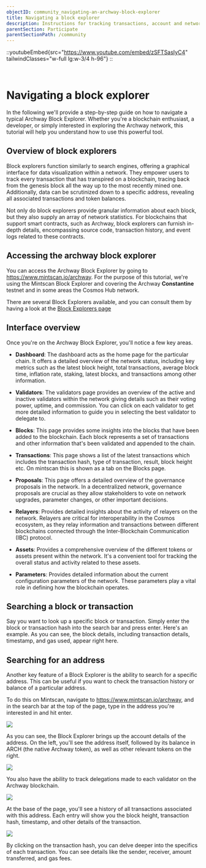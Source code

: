 ```yaml
---
objectID: community_navigating-an-archway-block-explorer
title: Navigating a block explorer
description: Instructions for tracking transactions, account and network activities
parentSection: Participate
parentSectionPath: /community
---
```


::youtubeEmbed{src="https://www.youtube.com/embed/zSFTSasIyC4" tailwindClasses="w-full lg:w-3/4 h-96"}
::

<br>

# Navigating a block explorer

In the following we'll provide a step-by-step guide on how to navigate a typical Archway Block Explorer. Whether you're a blockchain enthusiast, a developer, or simply interested in exploring the Archway network, this tutorial will help you understand how to use this powerful tool.


## Overview of block explorers

Block explorers function similarly to search engines, offering a graphical interface for data visualization within a network. They empower users to track every transaction that has transpired on a blockchain, tracing back from the genesis block all the way up to the most recently mined one. Additionally, data can be scrutinized down to a specific address, revealing all associated transactions and token balances.

Not only do block explorers provide granular information about each block, but they also supply an array of network statistics. For blockchains that support smart contracts, such as Archway, block explorers can furnish in-depth details, encompassing source code, transaction history, and event logs related to these contracts.


## Accessing the archway block explorer

You can access the Archway Block Explorer by going to <a href="https://www.mintscan.io/archway" target="_blank">https://www.mintscan.io/archway</a>. For the purpose of this tutorial, we're using the Mintscan Block Explorer and covering the Archway **Constantine** testnet and in some areas the Cosmos Hub network.

There are several Block Explorers available, and you can consult them by having a look at the [Block Explorers page](/resources/blockexplorers)

## Interface overview

Once you're on the Archway Block Explorer, you'll notice a few key areas.

- **Dashboard**: The dashboard acts as the home page for the particular chain. It offers a detailed overview of the network status, including key metrics such as the latest block height, total transactions, average block time, inflation rate, staking, latest blocks, and transactions among other information.

- **Validators**: The validators page provides an overview of the active and inactive validators within the network giving details such as their voting power, uptime, and commission. You can click on each validator to get more detailed information to guide you in selecting the best validator to delegate to.

- **Blocks**: This page provides some insights into the blocks that have been added to the blockchain. Each block represents a set of transactions and other information that's been validated and appended to the chain.

- **Transactions**: This page shows a list of the latest transactions which includes the transaction hash, type of transaction, result, block height etc. On mintscan this is shown as a tab on the Blocks page.

- **Proposals**: This page offers a detailed overview of the governance proposals in the network. In a decentralized network, governance proposals are crucial as they allow stakeholders to vote on network upgrades, parameter changes, or other important decisions.

- **Relayers**: Provides detailed insights about the activity of relayers on the network. Relayers are critical for interoperability in the Cosmos ecosystem, as they relay information and transactions between different blockchains connected through the Inter-Blockchain Communication (IBC) protocol.

- **Assets**: Provides a comprehensive overview of the different tokens or assets present within the network. It's a convenient tool for tracking the overall status and activity related to these assets.

- **Parameters**: Provides detailed information about the current configuration parameters of the network. These parameters play a vital role in defining how the blockchain operates.

## Searching a block or transaction

Say you want to look up a specific block or transaction. Simply enter the block or transaction hash into the search bar and press enter. Here's an example. As you can see, the block details, including transaction details, timestamp, and gas used, appear right here.

## Searching for an address

Another key feature of a Block Explorer is the ability to search for a specific address. This can be useful if you want to check the transaction history or balance of a particular address.

To do this on Mintscan, navigate to https://www.mintscan.io/archway, and in the search bar at the top of the page, type in the address you're interested in and hit enter.

![](/images/docs/mintscan/mintscan-search-address.png)

As you can see, the Block Explorer brings up the account details of the address. On the left, you'll see the address itself, followed by its balance in ARCH (the native Archway token), as well as other relevant tokens on the right.

![](/images/docs/mintscan/mintscan-available-balance.png)

You also have the ability to track delegations made to each validator on the Archway blockchain.

![](/images/docs/mintscan/mintscan-delegations.png)

At the base of the page, you'll see a history of all transactions associated with this address. Each entry will show you the block height, transaction hash, timestamp, and other details of the transaction.

![](/images/docs/mintscan/mintscan-transactions.png)

By clicking on the transaction hash, you can delve deeper into the specifics of each transaction. You can see details like the sender, receiver, amount transferred, and gas fees.